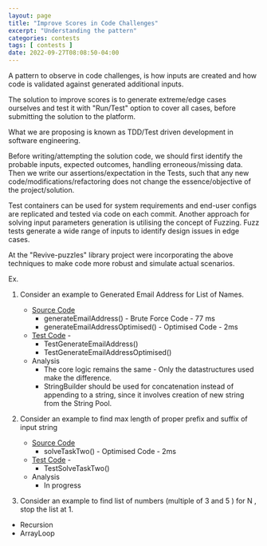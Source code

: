 ```yaml
---
layout: page
title: "Improve Scores in Code Challenges"
excerpt: "Understanding the pattern"
categories: contests
tags: [ contests ]
date: 2022-09-27T08:08:50-04:00
---
```


A pattern to observe in code challenges, is how inputs are created
and how code is validated against generated additional inputs.

The solution to improve scores is to generate extreme/edge cases ourselves
and test it with "Run/Test" option to cover all cases, before submitting the solution
to the platform.

What we are proposing is known as TDD/Test driven development in software engineering.

Before writing/attempting the solution code, we should first identify the
probable inputs, expected outcomes, handling erroneous/missing data. Then we write
our assertions/expectation in the Tests, such that any new code/modifications/refactoring does
not change the essence/objective of the project/solution.

Test containers can be used for system requirements and end-user configs are replicated and tested
via code on each commit. Another approach for solving input parameters generation is utilising
the concept of Fuzzing. Fuzz tests generate a wide range of inputs to identify design issues
in edge cases.

At the "Revive-puzzles" library project were incorporating the above techniques to make code
more robust and simulate actual scenarios.

Ex. 
1. Consider an example to Generated Email Address for List of Names. 
   * [Source Code](https://github.com/slabstech/revive/blob/main/products/puzzles/src/main/java/com/slabstech/products/euler/ProblemDayThree.java)  
     *  generateEmailAddress() - Brute Force Code - 77 ms
     *  generateEmailAddressOptimised() - Optimised Code  - 2ms
   * [Test Code](https://github.com/slabstech/revive/blob/main/products/puzzles/src/test/java/com/slabstech/products/euler/ProblemDayThreeTest.java) -  
     *  TestGenerateEmailAddress() 
     *  TestGenerateEmailAddressOptimised() 
   * Analysis
     * The core logic remains the same - Only the datastructures used make the difference. 
     * StringBuilder should be used for concatenation instead of appending to a string, since it involves creation of new string from the String Pool.

2. Consider an example to find max length of proper prefix and suffix of input string
   * [Source Code](https://github.com/slabstech/revive/blob/main/products/puzzles/src/main/java/com/slabstech/products/euler/ProblemDayFour.java)
     * solveTaskTwo() - Optimised Code  - 2ms
   * [Test Code](https://github.com/slabstech/revive/blob/main/products/puzzles/src/test/java/com/slabstech/products/euler/ProblemDayFourTest.java) -
     *  TestSolveTaskTwo()
   * Analysis 
     * In progress

3. Consider an example to find list of numbers (multiple of 3 and 5  ) for N , stop the list at 1.
  * Recursion
  * ArrayLoop

